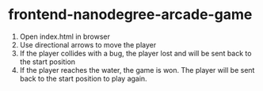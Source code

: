 frontend-nanodegree-arcade-game
===============================

1. Open index.html in browser
2. Use directional arrows to move the player
3. If the player collides with a bug, the player lost and will be sent back to the start position
4. If the player reaches the water, the game is won. The player will be sent back to the start position to play again.
